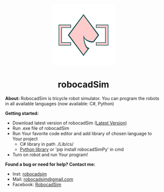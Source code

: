 <p align="center">
  <a href="https://github.com/CrackAndDie/robocadSim/tree/robocadSim_v1.3">
    <img src="https://github.com/CrackAndDie/robocadSim/blob/master/res/Logo_4_alpha.png" alt="robocadSim logo" width="200" height="200">
  </a>
</p>

<h1 align="center">robocadSim</h1>

**About:** RobocadSim is tricycle robot simulator. You can program the robots in all available languages (now available: C#, Python)  
  
**Getting started:**
  + Download latest version of robocadSim ([Latest Version](https://github.com/CrackAndDie/robocadSim/tree/robocadSim_v1.3))
  + Run .exe file of robocadSim 
  + Run Your favorite code editor and add library of chosen language to Your project
    + C# library in path ./Lib/cs/
    + [Python library](https://pypi.org/project/robocadSimPy/) or 'pip install robocadSimPy' in cmd
  + Turn on robot and run Your program!  
    
  **Found a bug or need for help? Contact me:**
  + Inst: [robocadsim](https://www.instagram.com/robocadsim/)
  + Mail: robocadsim@gmail.com
  + Facebook: [RobocadSim](https://www.facebook.com/robocadsim/)

